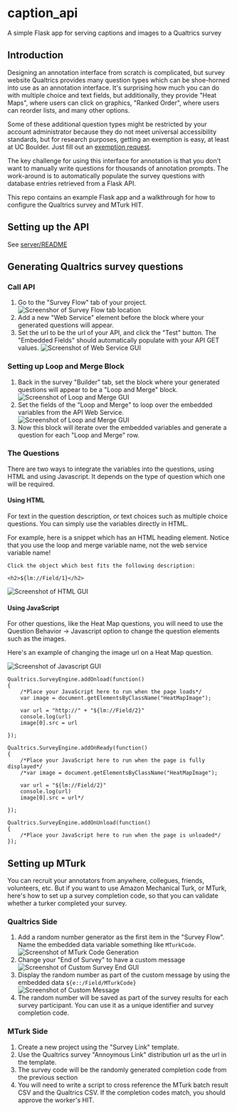# caption_api
A simple Flask app for serving captions and images to a Qualtrics survey

## Introduction

Designing an annotation interface from scratch is complicated, but survey website Qualtrics provides many question types which can be shoe-horned into use as an annotation interface. It's surprising how much you can do with multiple choice and text fields, but additionally, they provide "Heat Maps", where users can click on graphics, "Ranked Order", where users can reorder lists, and many other options. 

Some of these additional question types might be restricted by your account administrator because they do not meet universal accessibility standards, but for research purposes, getting an exemption is easy, at least at UC Boulder. Just fill out an [exemption request](https://oit.colorado.edu/services/business-services/qualtrics/accessibility#workarounds).

The key challenge for using this interface for annotation is that you don't want to manually write questions for thousands of annotation prompts. The work-around is to automatically populate the survey questions with database entries retrieved from a Flask API.

This repo contains an example Flask app and a walkthrough for how to configure the Qualtrics survey and MTurk HIT.

## Setting up the API

See [server/README](server/README.md)

## Generating Qualtrics survey questions

### Call API

1. Go to the "Survey Flow" tab of your project. 
   ![Screenshor of Survey Flow tab location](readme_imgs/qualtrics_survey_flow.png)
2. Add a new "Web Service" element before the block where your generated questions will appear.
3. Set the url to be the url of your API, and click the "Test" button. The "Embedded Fields" should automatically populate with your API GET values.
    ![Screenshot of Web Service GUI](readme_imgs/qualtrics_web_service.png)

### Setting up Loop and Merge Block

1. Back in the survey "Builder" tab, set the block where your generated questions will appear to be a "Loop and Merge" block.
    ![Screenshot of Loop and Merge GUI](readme_imgs/qualtrics_loop_and_merge1.png)
2. Set the fields of the "Loop and Merge" to loop over the embedded variables from the API Web Service.
    ![Screenshot of Loop and Merge GUI](readme_imgs/qualtrics_loop_and_merge2.png)
3. Now this block will iterate over the embedded variables and generate a question for each "Loop and Merge" row. 

### The Questions
There are two ways to integrate the variables into the questions, using HTML and using Javascript. It depends on the type of question which one will be required.

#### Using HTML
For text in the question description, or text choices such as multiple choice questions. You can simply use the variables directly in HTML. 

For example, here is a snippet which has an HTML heading element. Notice that you use the loop and merge variable name, not the web service variable name!

```
Click the object which best fits the following description:

<h2>${lm://Field/1}</h2>
```

![Screenshot of HTML GUI](readme_imgs/qualtrics_html.png)

#### Using JavaScript 
For other questions, like the Heat Map questions, you will need to use the Question Behavior -> Javascript option to change the question elements such as the images.

Here's an example of changing the image url on a Heat Map question.

![Screenshot of Javascript GUI](readme_imgs/qualtrics_javascript.png)

```
Qualtrics.SurveyEngine.addOnload(function()
{
	/*Place your JavaScript here to run when the page loads*/
	var image = document.getElementsByClassName("HeatMapImage");
    
	var url = "http://" + "${lm://Field/2}"
	console.log(url)
	image[0].src = url

});

Qualtrics.SurveyEngine.addOnReady(function()
{
	/*Place your JavaScript here to run when the page is fully displayed*/
	/*var image = document.getElementsByClassName("HeatMapImage");
    
	var url = "${lm://Field/2}"
	console.log(url)
	image[0].src = url*/

});

Qualtrics.SurveyEngine.addOnUnload(function()
{
	/*Place your JavaScript here to run when the page is unloaded*/
});
```

## Setting up MTurk
You can recruit your annotators from anywhere, collegues, friends, volunteers, etc. But if you want to use Amazon Mechanical Turk, or MTurk, here's how to set up a survey completion code, so that you can validate whether a turker completed your survey.

### Qualtrics Side
1. Add a random number generator as the first item in the "Survey Flow". Name the embedded data variable something like `MTurkCode`.
    ![Screenshot of MTurk Code Generation](readme_imgs/qualtrics_survey_code.png)
2. Change your "End of Survey" to have a custom message
    ![Screenshot of Custom Survey End GUI](readme_imgs/qualtrics_custom_end.png)
3. Display the random number as part of the custom message by using the embedded data `${e::/Field/MTurkCode}`
    ![Screenshot of Custom Message](readme_imgs/qualtrics_custom_message.png)
4. The random number will be saved as part of the survey results for each survey participant. You can use it as a unique identifier and survey completion code.


### MTurk Side

1. Create a new project using the "Survey Link" template. 
2. Use the Qualtrics survey "Annoymous Link" distribution url as the url in the template.
3. The survey code will be the randomly generated completion code from the previous section
4. You will need to write a script to cross reference the MTurk batch result CSV and the Qualtrics CSV. If the completion codes match, you should approve the worker's HIT.
 